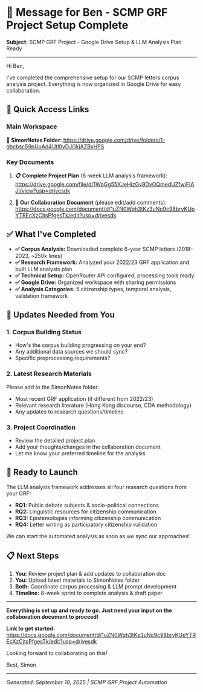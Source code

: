 # 📧 Message for Ben - SCMP GRF Project Setup Complete

**Subject:** SCMP GRF Project - Google Drive Setup & LLM Analysis Plan Ready

---

Hi Ben,

I've completed the comprehensive setup for our SCMP letters corpus analysis project. Everything is now organized in Google Drive for easy collaboration.

## 🔗 Quick Access Links

### Main Workspace
**📂 SimonNotes Folder:** https://drive.google.com/drive/folders/1-gbcbsc59pUuAd4Utl0yDJGkjAZBxHPS

### Key Documents
1. **📋 Complete Project Plan** (8-week LLM analysis framework): 
   https://drive.google.com/file/d/1WpGg55XJeHizGv9DvOQmedUZfwiFIAJI/view?usp=drivesdk

2. **💬 Our Collaboration Document** (please edit/add comments):
   https://docs.google.com/document/d/1uZN0Wqh3tKz3uNo9c98brvKUpYTREcXzCjtsPfgesTk/edit?usp=drivesdk

## ✅ What I've Completed

- **✅ Corpus Analysis:** Downloaded complete 6-year SCMP letters (2018-2023, ~250k lines)
- **✅ Research Framework:** Analyzed your 2022/23 GRF application and built LLM analysis plan
- **✅ Technical Setup:** OpenRouter API configured, processing tools ready
- **✅ Google Drive:** Organized workspace with sharing permissions
- **✅ Analysis Categories:** 5 citizenship types, temporal analysis, validation framework

## 🔄 Updates Needed from You

### 1. **Corpus Building Status**
- How's the corpus building progressing on your end?
- Any additional data sources we should sync?
- Specific preprocessing requirements?

### 2. **Latest Research Materials**
Please add to the SimonNotes folder:
- Most recent GRF application (if different from 2022/23)
- Relevant research literature (Hong Kong discourse, CDA methodology)
- Any updates to research questions/timeline

### 3. **Project Coordination**
- Review the detailed project plan 
- Add your thoughts/changes in the collaboration document
- Let me know your preferred timeline for the analysis

## 🚀 Ready to Launch

The LLM analysis framework addresses all four research questions from your GRF:
- **RQ1:** Public debate subjects & socio-political connections
- **RQ2:** Linguistic resources for citizenship communication
- **RQ3:** Epistemologies informing citizenship communication  
- **RQ4:** Letter writing as participatory citizenship validation

We can start the automated analysis as soon as we sync our approaches!

## 📋 Next Steps
1. **You:** Review project plan & add updates to collaboration doc
2. **You:** Upload latest materials to SimonNotes folder
3. **Both:** Coordinate corpus processing & LLM prompt development
4. **Timeline:** 8-week sprint to complete analysis & draft paper

---

**Everything is set up and ready to go. Just need your input on the collaboration document to proceed!**

**Link to get started:** https://docs.google.com/document/d/1uZN0Wqh3tKz3uNo9c98brvKUpYTREcXzCjtsPfgesTk/edit?usp=drivesdk

Looking forward to collaborating on this!

Best,
Simon

---
*Generated: September 10, 2025 | SCMP GRF Project Automation*
